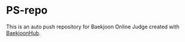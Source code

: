 # PS-repo
This is an auto push repository for Baekjoon Online Judge created with [BaekjoonHub](https://github.com/BaekjoonHub/BaekjoonHub).

